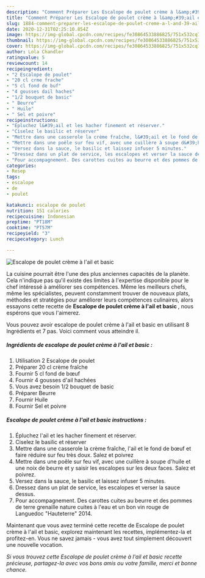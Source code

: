 ```yaml
---
description: "Comment Préparer Les Escalope de poulet crème à l&amp;#39;ail et basic"
title: "Comment Préparer Les Escalope de poulet crème à l&amp;#39;ail et basic"
slug: 1884-comment-preparer-les-escalope-de-poulet-creme-a-l-and-39-ail-et-basic
date: 2020-12-31T02:25:10.854Z
image: https://img-global.cpcdn.com/recipes/fe30864533886825/751x532cq70/escalope-de-poulet-creme-a-lail-et-basic-photo-principale-de-la-recette.jpg
thumbnail: https://img-global.cpcdn.com/recipes/fe30864533886825/751x532cq70/escalope-de-poulet-creme-a-lail-et-basic-photo-principale-de-la-recette.jpg
cover: https://img-global.cpcdn.com/recipes/fe30864533886825/751x532cq70/escalope-de-poulet-creme-a-lail-et-basic-photo-principale-de-la-recette.jpg
author: Lola Chandler
ratingvalue: 5
reviewcount: 14
recipeingredient:
- "2 Escalope de poulet"
- "20 cl crme frache"
- "5 cl fond de buf"
- "4 gousses dail haches"
- "1/2 bouquet de basic"
- " Beurre"
- " Huile"
- " Sel et poivre"
recipeinstructions:
- "Épluchez l&#39;ail et les hacher finement et réserver."
- "Ciselez le basilic et réserver"
- "Mettre dans une casserole la crème fraîche, l&#39;ail et le fond de bœuf et faire réduire sur feu très doux. Salez et poivrez"
- "Mettre dans une poêle sur feu vif, avec une cuillère à soupe d&#39;huile et une noix de beurre et y saisir les escalopes sur les deux faces. Salez et poivrez."
- "Versez dans la sauce, le basilic et laissez infuser 5 minutes."
- "Dressez dans un plat de service, les escalopes et verser la sauce dessus."
- "Pour accompagnement. Des carottes cuites au beurre et des pommes de terre grenaille nature cuites à l&#39;eau et un bon vin rouge de Languedoc &#34;Hauteterre&#34; 2014."
categories:
- Resep
tags:
- escalope
- de
- poulet

katakunci: escalope de poulet 
nutrition: 151 calories
recipecuisine: Indonesian
preptime: "PT18M"
cooktime: "PT57M"
recipeyield: "3"
recipecategory: Lunch

---
```



![Escalope de poulet crème à l&#39;ail et basic](https://img-global.cpcdn.com/recipes/fe30864533886825/751x532cq70/escalope-de-poulet-creme-a-lail-et-basic-photo-principale-de-la-recette.jpg)

La cuisine pourrait être l'une des plus anciennes capacités de la planète. Cela n'indique pas qu'il existe des limites à l'expertise disponible pour le chef intéressé à améliorer ses compétences. Même les meilleurs chefs, même les spécialistes, peuvent constamment trouver de nouveaux plats, méthodes et stratégies pour améliorer leurs compétences culinaires, alors essayons cette recette de <strong> Escalope de poulet crème à l&#39;ail et basic </strong>, nous espérons que vous l'aimerez.

<!--inarticleads1-->

Vous pouvez avoir escalope de poulet crème à l&#39;ail et basic en utilisant 8 Ingrédients et 7 pas. Voici comment vous atteindre il.

##### Ingrédients de escalope de poulet crème à l&#39;ail et basic :

1. Utilisation 2 Escalope de poulet
1. Préparer 20 cl crème fraîche
1. Fournir 5 cl fond de bœuf
1. Fournir 4 gousses d&#39;ail hachées
1. Vous avez besoin 1/2 bouquet de basic
1. Préparer  Beurre
1. Fournir  Huile
1. Fournir  Sel et poivre




<!--inarticleads2-->

##### Escalope de poulet crème à l&#39;ail et basic instructions :

1. Épluchez l&#39;ail et les hacher finement et réserver.
1. Ciselez le basilic et réserver
1. Mettre dans une casserole la crème fraîche, l&#39;ail et le fond de bœuf et faire réduire sur feu très doux. Salez et poivrez
1. Mettre dans une poêle sur feu vif, avec une cuillère à soupe d&#39;huile et une noix de beurre et y saisir les escalopes sur les deux faces. Salez et poivrez.
1. Versez dans la sauce, le basilic et laissez infuser 5 minutes.
1. Dressez dans un plat de service, les escalopes et verser la sauce dessus.
1. Pour accompagnement. Des carottes cuites au beurre et des pommes de terre grenaille nature cuites à l&#39;eau et un bon vin rouge de Languedoc &#34;Hauteterre&#34; 2014.




<!--inarticleads1-->

<p>
Maintenant que vous avez terminé cette recette de Escalope de poulet crème à l&#39;ail et basic, explorez maintenant les recettes, implémentez-la et profitez-en. Vous ne savez jamais - vous avez tout simplement découvert une nouvelle vocation.
</p>

<p>
<i>Si vous trouvez cette Escalope de poulet crème à l&#39;ail et basic recette précieuse, partagez-la avec vos bons amis ou votre famille, merci et bonne chance.</i>
</p>
